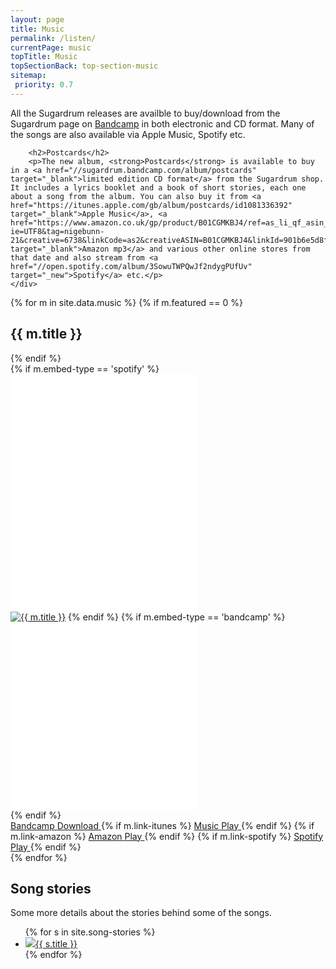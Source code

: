 ```yaml
---
layout: page
title: Music
permalink: /listen/
currentPage: music
topTitle: Music
topSectionBack: top-section-music
sitemap:
 priority: 0.7
---
```

<div class="col-xs-12 text-section">
	<div class="text-col">
		<p>All the Sugardrum releases are availble to buy/download from the Sugardrum page on <a href="//sugardrum.bandcamp.com" target="_blank">Bandcamp</a> in both electronic and CD format. Many of the songs are also available via Apple Music, Spotify etc.</p>
		
		<h2>Postcards</h2>	
		<p>The new album, <strong>Postcards</strong> is available to buy in a <a href="//sugardrum.bandcamp.com/album/postcards" target="_blank">limited edition CD format</a> from the Sugardrum shop. It includes a lyrics booklet and a book of short stories, each one about a song from the album. You can also buy it from <a href="https://itunes.apple.com/gb/album/postcards/id1081336392" target="_blank">Apple Music</a>, <a href="https://www.amazon.co.uk/gp/product/B01CGMKBJ4/ref=as_li_qf_asin_il_tl?ie=UTF8&tag=nigebunn-21&creative=6738&linkCode=as2&creativeASIN=B01CGMKBJ4&linkId=901b6e5d8f9add95c7dcdd076589f0d2" target="_blank">Amazon mp3</a> and various other online stores from that date and also stream from <a href="//open.spotify.com/album/3SowuTWPQwJf2ndygPUfUv" target="_new">Spotify</a> etc.</p>
	</div>	
</div>

{% for m in site.data.music %}
{% if m.featured == 0 %}
<h2 class="ep-title">{{ m.title }}</h2>
{% endif %}	
<div class="ep_cont ep_cont--musicpage ep_cont--{{ m.embed-type }}">	
	{% if m.embed-type == 'spotify' %}	
	<div class="embed-cont embed-cont--spotify">
		<iframe src="//embed.spotify.com/?uri=spotify%3Aalbum%3A{{ m.spotify-id }}" width="300" height="380" frameborder="0" allowtransparency="true"></iframe>
	</div>
	<a href="{{ m.link-bandcamp }}" class="ep-cover-link" target="_blank"><img src="{{ m.cover }}" alt="{{ m.title }}" /></a>
	{% endif %}				
	{% if m.embed-type == 'bandcamp' %}	
	<div class="embed-cont embed-cont--bandcamp">
		<iframe style="border: 0; width: 300px; height: 300px;" src="//bandcamp.com/EmbeddedPlayer/album={{ m.bandcamp-id }}/size=large/bgcol=ffffff/linkcol=0687f5/minimal=true/transparent=true/" seamless><a href="{{ m.link-bandcamp }}">{{ m.title }}</a></iframe>			
	</div>
	{% endif %}	
	<div class="music-link-cont">
		<a href="{{ m.link-bandcamp }}" class="music-link" target="_blank">
			<span><i class="fa fa-bandcamp music-logo music-logo--bandcamp"></i> Bandcamp</span> 
			<span><span class="btn btn--play">Download</span></span>
		</a>		
		{% if m.link-itunes %}
			<a href="{{ m.link-itunes }}" class="music-link" target="_blank">
				<span><i class="fa fa-apple music-logo music-logo--itunes"></i> Music</span> 
				<span><span class="btn btn--play">Play</span></span>
			</a>
		{% endif %}
		{% if m.link-amazon %}
			<a href="{{ m.link-amazon }}" class="music-link" target="_blank">
				<span><i class="fa fa-amazon music-logo music-logo--amazon"></i> Amazon</span> 
				<span><span class="btn btn--play">Play</span></span>
			</a>
		{% endif %}	
		{% if m.link-spotify %}
			<a href="{{ m.link-spotify }}" class="music-link" target="_blank">
				<span><i class="fa fa-spotify music-logo music-logo--spotify"></i> Spotify</span> 
				<span><span class="btn btn--play">Play</span></span>
			</a>
		{% endif %}
	</div>
</div>
{% endfor %}

<div class="col-xs-12 text-section">
	<div class="text-col">
		<h2>Song stories</h2>
		<p>Some more details about the stories behind some of the songs.</p>
		<ul class="list-unstyled card-list">
		{% for s in site.song-stories %}
			<li><a href="{{ s.permalink }}"><img src="//img.youtube.com/vi/{{ s.videoUrl }}/0.jpg" /><span>{{ s.title }}</span></a></li>
		{% endfor %}
		</ul>
	</div>	
</div>

